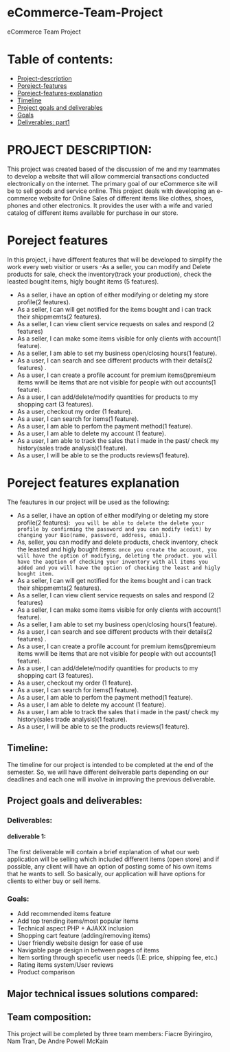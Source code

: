 # eCommerce-Team-Project
eCommerce Team Project


# Table of contents:
- [Project-description](#PROJECT-DESCRIPTION)
- [Poreject-features](#Poreject-features)
- [Poreject-features-explanation](#Poreject-features-explanation)
- [Timeline](#Timeline)
- [Project goals and deliverables](#Project-goals-and-deliverables)
- [Goals](#Goals)
- [Deliverables: part1](#deliverables)
# PROJECT DESCRIPTION:
This project was created based of the discussion of me and my teammates to develop a website that will allow commercial transactions conducted electronically on the internet. The primary goal of our eCommerce site will be to sell goods and service online. This project deals with developing an e-commerce website for Online Sales of different items like clothes, shoes, phones and other electronics. It provides the user with a wife and varied catalog of different items available for purchase in our store.

# Poreject features
In this project, i have different features that will be developed to simplify the work every web visitior or users
 -As a seller, you can modify and Delete products for sale, check the inventory(track your production), check the leasted bought items, higly bought items (5 features).
 - As a seller, i have an option of either modifying or deleting my store profile(2 features). 
 - As a seller, I can will get notified for the items bought and i can track their shippmemts(2 features).
 - As a seller, I can view client service requests on sales and respond (2 features)
 - As a seller, I can make some items visible for only clients with account(1 feature).
 - As a seller, I am able to set my business open/closing hours(1 feature).
 - As a user, I can search and see different products with their details(2 features)  .
 - As a user, I can create a profile account for premium items()premieum items wwill be items that are not visible for people with out accounts(1 feature).
 - As a user, I can add/delete/modify quantities for products to my shopping cart (3 features).
 - As a user, checkout my order (1 feature).
 - As a user, I can search for items(1 feature).
 - As a user, I am able to perfom the payment method(1 feature). 
 - As a user, I am able to delete my account (1 feature).
 - As a user, I am able to track the sales that i made in the past/ check my history(sales trade analysis)(1 feature).
 - As a user, I will be able to se the products reviews(1 feature).
 
 # Poreject features explanation
The feautures in our project will be used as the following: 
 
 - As a seller, i have an option of either modifying or deleting my store profile(2 features): ` you will be able to delete the delete your profile by confirming the password and you can modify (edit) by changing your Bio(name, password, address, email).`
 - As, seller, you can modify and delete products, check inventory, check the leasted and higly bought items: `once you create the account, you will have the option of modifying, deleting the product. you will have the aoption of checking your inventory with all items you added and you will have the option of checking the least and higly bought item.`
 - As a seller, I can will get notified for the items bought and i can track their shippmemts(2 features).
 - As a seller, I can view client service requests on sales and respond (2 features)
 - As a seller, I can make some items visible for only clients with account(1 feature).
 - As a seller, I am able to set my business open/closing hours(1 feature).
 - As a user, I can search and see different products with their details(2 features)  .
 - As a user, I can create a profile account for premium items()premieum items wwill be items that are not visible for people with out accounts(1 feature).
 - As a user, I can add/delete/modify quantities for products to my shopping cart (3 features).
 - As a user, checkout my order (1 feature).
 - As a user, I can search for items(1 feature).
 - As a user, I am able to perfom the payment method(1 feature). 
 - As a user, I am able to delete my account (1 feature).
 - As a user, I am able to track the sales that i made in the past/ check my history(sales trade analysis)(1 feature).
 - As a user, I will be able to se the products reviews(1 feature).

## Timeline: 

The timeline for our project is intended to be completed at the end of the semester. So, we will have different deliverable parts depending on our deadlines and each one will involve in improving the previous deliverable.

## Project goals and deliverables:
### Deliverables:
#### deliverable 1:
The first deliverable will contain a brief explanation of what our web application will be selling which included different items (open store) and if possible, any client will have an option of posting some of his own items that he wants to sell. So basically, our application will have options for clients to either buy or sell items. 

### Goals: 
- Add recommended items feature 
- Add top trending items/most popular items
- Technical aspect PHP + AJAXX inclusion
- Shopping cart feature (adding/removing items)
- User friendly website design for ease of use
- Navigable page design in between pages of items
- Item sorting through specefic user needs (I.E: price, shipping fee, etc.)
- Rating items system/User reviews
- Product comparison
## Major technical issues solutions compared:
 

## Team composition: 

This project will be completed by three team members: Fiacre Byiringiro, Nam Tran, De Andre Powell McKain
